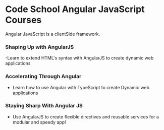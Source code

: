 
# Code School Angular JavaScript Courses 

Angular JavaScript is a clientSide framework. 

### Shaping Up with AngularJS
-Learn to extend HTML's syntax with AngularJS to create dynamic web applications

### Accelerating Through Angular 
- Learn how to use Angular with TypeScript to create Dynamic web applications

### Staying Sharp With Angular JS
- Use AngularJS to create flexible directives and reusable services for a modular and speedy app!
